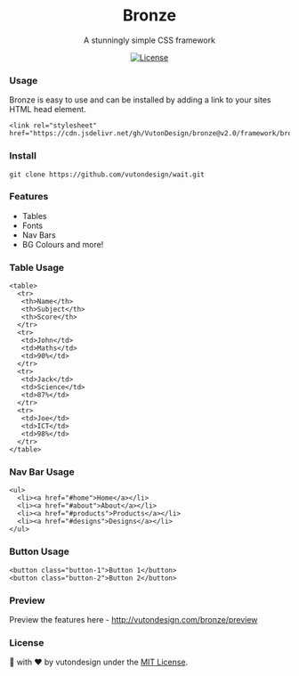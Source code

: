 <h1 align="center">Bronze</h1>
<p align="center"> A stunningly simple CSS framework </p>
<p align="center">
  <a href="http://vutondesign.com/MyMIT"><img src="https://img.shields.io/badge/license-MIT-blue.svg" alt="License"></a>
</p>

### Usage 
Bronze is easy to use and can be installed by adding a link to your sites HTML head element.
```
<link rel="stylesheet" href="https://cdn.jsdelivr.net/gh/VutonDesign/bronze@v2.0/framework/bronze.css"/>
```
### Install
```
git clone https://github.com/vutondesign/wait.git
```

### Features
- Tables 
- Fonts
- Nav Bars
- BG Colours
and more!

### Table Usage
```
<table>
  <tr>
   <th>Name</th>
   <th>Subject</th>
   <th>Score</th>
  </tr>
  <tr>
   <td>John</td>
   <td>Maths</td>
   <td>90%</td>
  </tr>
  <tr>
   <td>Jack</td>
   <td>Science</td>
   <td>87%</td>
  </tr>
  <tr>
   <td>Joe</td>
   <td>ICT</td>
   <td>98%</td>
  </tr>
</table>
```
### Nav Bar Usage

```
<ul>
  <li><a href="#home">Home</a></li>
  <li><a href="#about">About</a></li>
  <li><a href="#products">Products</a></li>
  <li><a href="#designs">Designs</a></li>
</ul>
```

### Button Usage

```
<button class="button-1">Button 1</button>
<button class="button-2">Button 2</button>
```

### Preview 
Preview the features here - http://vutondesign.com/bronze/preview

### License 
🎨 with ❤️ by vutondesign under the [MIT License](http://vutondesign.com/MyMIT/).
